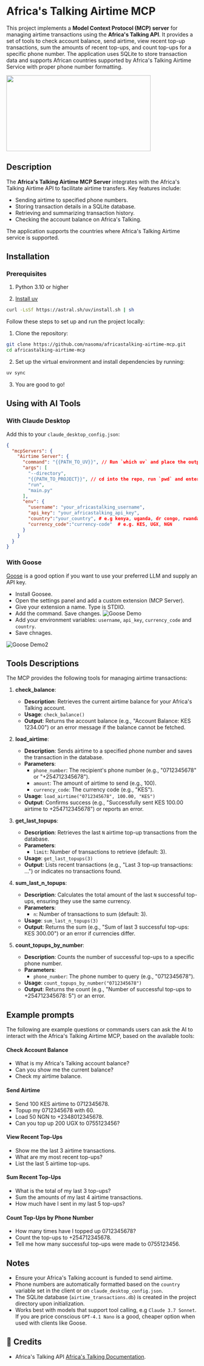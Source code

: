 # Africa's Talking Airtime MCP

This project implements a **Model Context Protocol (MCP) server** for managing airtime transactions using the **Africa's Talking API**. It provides a set of tools to check account balance, send airtime, view recent top-up transactions, sum the amounts of recent top-ups, and count top-ups for a specific phone number. The application uses SQLite to store transaction data and supports African countries supported by Africa's Talking Airtime Service with proper phone number formatting.

<a href="https://glama.ai/mcp/servers/@nasoma/africastalking-airtime-mcp">
  <img width="380" height="200" src="https://glama.ai/mcp/servers/@nasoma/africastalking-airtime-mcp/badge" />
</a>

## Description

The **Africa's Talking Airtime MCP Server** integrates with the Africa's Talking Airtime API to facilitate airtime transfers. Key features include:

- Sending airtime to specified phone numbers.
- Storing transaction details in a SQLite database.
- Retrieving and summarizing transaction history.
- Checking the account balance on Africa's Talking.

The application supports the countries where Africa's Talking Airtime service is supported.

## Installation

### Prerequisites

1. Python 3.10 or higher

2. [Install uv](https://docs.astral.sh/uv/#highlights)

```bash
curl -LsSf https://astral.sh/uv/install.sh | sh
```
Follow these steps to set up and run the project locally:

1. Clone the repository:
```bash
git clone https://github.com/nasoma/africastalking-airtime-mcp.git
cd africastalking-airtime-mcp
```

2. Set up the virtual environment and install dependencies by running:
```bash
uv sync 
```
3. You are good to go!

## Using with AI Tools

### With Claude Desktop

Add this to your `claude_desktop_config.json`:
```json
{
  "mcpServers": {
    "Airtime Server": {
      "command": "{{PATH_TO_UV}}", // Run `which uv` and place the output here
      "args": [
        "--directory",
        "{{PATH_TO_PROJECT}}", // cd into the repo, run `pwd` and enter the output here
        "run",
        "main.py"
      ],
      "env": {
        "username": "your_africastalking_username",
        "api_key": "your_africastalking_api_key",
        "country":"your_country", # e.g kenya, uganda, dr congo, rwanda, south africa
        "currency_code":"currency-code"  # e.g. KES, UGX, NGN
      }
    }
  }
}
```
### With Goose

[Goose](https://block.github.io/goose/) is a good option if you want to use your preferred LLM and supply an API key.


- Install Goosee.
- Open the settings panel and add a custom extension (MCP Server).
- Give your extension a name. Type is STDIO.
- Add the command. Save changes.
![Goose Demo](goose-demo1.png)
- Add your environment variables: `username`, `api_key`, `currency_code` and `country`.
- Save chnages.

![Goose Demo2](goose-demo2.png)


## Tools Descriptions

The MCP provides the following tools for managing airtime transactions:

1. **check_balance**:
   - **Description**: Retrieves the current airtime balance for your Africa's Talking account.
   - **Usage**: `check_balance()`
   - **Output**: Returns the account balance (e.g., "Account Balance: KES 1234.00") or an error message if the balance cannot be fetched.

2. **load_airtime**:
   - **Description**: Sends airtime to a specified phone number and saves the transaction in the database.
   - **Parameters**:
     - `phone_number`: The recipient's phone number (e.g., "0712345678" or "+254712345678").
     - `amount`: The amount of airtime to send (e.g., 100).
     - `currency_code`: The currency code (e.g., "KES").
   - **Usage**: `load_airtime("0712345678", 100.00, "KES")`
   - **Output**: Confirms success (e.g., "Successfully sent KES 100.00 airtime to +254712345678") or reports an error.

3. **get_last_topups**:
   - **Description**: Retrieves the last `N` airtime top-up transactions from the database.
   - **Parameters**:
     - `limit`: Number of transactions to retrieve (default: 3).
   - **Usage**: `get_last_topups(3)`
   - **Output**: Lists recent transactions (e.g., "Last 3 top-up transactions: ...") or indicates no transactions found.

4. **sum_last_n_topups**:
   - **Description**: Calculates the total amount of the last `N` successful top-ups, ensuring they use the same currency.
   - **Parameters**:
     - `n`: Number of transactions to sum (default: 3).
   - **Usage**: `sum_last_n_topups(3)`
   - **Output**: Returns the sum (e.g., "Sum of last 3 successful top-ups: KES 300.00") or an error if currencies differ.

5. **count_topups_by_number**:
   - **Description**: Counts the number of successful top-ups to a specific phone number.
   - **Parameters**:
     - `phone_number`: The phone number to query (e.g., "0712345678").
   - **Usage**: `count_topups_by_number("0712345678")`
   - **Output**: Returns the count (e.g., "Number of successful top-ups to +254712345678: 5") or an error.

## Example prompts

The following are example questions or commands users can ask the AI to interact with the Africa's Talking Airtime MCP, based on the available tools:

#### Check Account Balance
- What is my Africa's Talking account balance?
- Can you show me the current balance?
- Check my airtime balance.

#### Send Airtime
- Send 100 KES airtime to 0712345678.
- Topup my 0712345678 with 60.
- Load 50 NGN to +2348012345678.
- Can you top up 200 UGX to 0755123456?

#### View Recent Top-Ups
- Show me the last 3 airtime transactions.
- What are my most recent top-ups?
- List the last 5 airtime top-ups.

#### Sum Recent Top-Ups
- What is the total of my last 3 top-ups?
- Sum the amounts of my last 4 airtime transactions.
- How much have I sent in my last 5 top-ups?

#### Count Top-Ups by Phone Number
- How many times have I topped up 0712345678?
- Count the top-ups to +254712345678.
- Tell me how many successful top-ups were made to 0755123456.

## Notes

- Ensure your Africa's Talking account is funded to send airtime.
- Phone numbers are automatically formatted based on the `country` variable set in the client or on `claude_desktop_config.json`.
- The SQLite database (`airtime_transactions.db`) is created in the project directory upon initialization.
- Works best with models that support tool calling, e.g `Claude 3.7 Sonnet`. If you are price conscious `GPT-4.1 Nano` is a good, cheaper option when used with clients like Goose.


## 🙏 Credits

*   Africa's Talking API [Africa's Talking Documentation](https://developers.africastalking.com/).